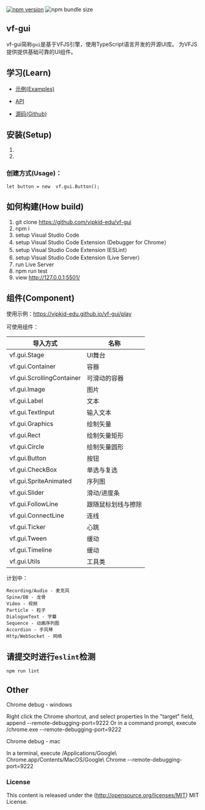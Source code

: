 [![npm version](https://badge.fury.io/js/vf-gui.svg)](https://badge.fury.io/js/vf-gui)
![npm bundle size](https://img.shields.io/bundlephobia/minzip/vf-gui)

## vf-gui

vf-gui简称`gui`是基于VFJS引擎，使用TypeScript语言开发的开源UI库。 为VFJS提供提供基础可靠的UI组件。


## 学习(Learn) 

* [示例(Examples)](https://vipkid-edu.github.io/vf-gui/play)

* [API](https://vipkid-edu.github.io/vf-gui/api)

* [源码(Github)](https://github.com/vipkid-edu/vf-gui/)


## 安装(Setup) 

1. <script src="http://unpkg.com/@vf.js/vf/dist/vf.min.js"></script>
2. <script src="http://unpkg.com/@vf.js/gui/dist/gui.min.js"></script>


### 创建方式(Usage)：

    let button = new  vf.gui.Button();


## 如何构建(How build)

1. git clone https://github.com/vipkid-edu/vf-gui
1. npm i
1. setup Visual Studio Code
1. setup Visual Studio Code Extension (Debugger for Chrome）
1. setup Visual Studio Code Extension (ESLint）
1. setup Visual Studio Code Extension (Live Server）
1. run Live Server
1. npm run test
1. view http://127.0.0.1:5501/


## 组件(Component)

使用示例：https://vipkid-edu.github.io/vf-gui/play

可使用组件：

| 导入方式    |      名称       |
|----------|-------------|
| vf.gui.Stage |  UI舞台 |
| vf.gui.Container | 容器 |
| vf.gui.ScrollingContainer | 可滑动的容器 |
| vf.gui.Image | 图片 |
| vf.gui.Label | 文本 |
| vf.gui.TextInput | 输入文本 |
| vf.gui.Graphics | 绘制矢量 |
| vf.gui.Rect | 绘制矢量矩形 |
| vf.gui.Circle | 绘制矢量圆形 |
| vf.gui.Button | 按钮 |
| vf.gui.CheckBox | 单选与复选 |
| vf.gui.SpriteAnimated | 序列图 |
| vf.gui.Slider | 滑动/进度条 |
| vf.gui.FollowLine | 跟随鼠标划线与擦除 |
| vf.gui.ConnectLine | 连线 |
| vf.gui.Ticker | 心跳 |
| vf.gui.Tween | 缓动 |
| vf.gui.Timeline | 缓动 |
| vf.gui.Utils | 工具类 |


计划中：

    Recording/Audio - 麦克风
    Spine/DB - 龙骨
    Video - 视频
    Particle - 粒子
    DialogueText - 字幕
    Sequence - 动画序列图
    Accordion - 手风琴
    Http/WebSocket - 网络


## 请提交时进行`eslint`检测

    npm run lint


## Other

Chrome debug - windows

Right click the Chrome shortcut, and select properties
In the "target" field, append --remote-debugging-port=9222
Or in a command prompt, execute <path to chrome>/chrome.exe --remote-debugging-port=9222

Chrome debug - mac

In a terminal, execute /Applications/Google\ Chrome.app/Contents/MacOS/Google\ Chrome --remote-debugging-port=9222

### License

This content is released under the (http://opensource.org/licenses/MIT) MIT License.
